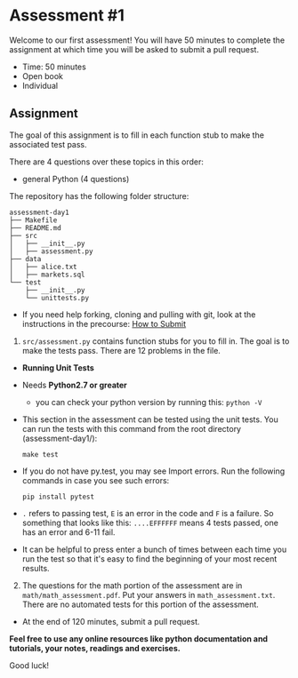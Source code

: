# Assessment #1

Welcome to our first assessment! You will have 50 minutes to complete the assignment at which time you will be asked to submit a pull request.

* Time: 50 minutes
* Open book
* Individual

## Assignment

The goal of this assignment is to fill in each function stub to make the associated test pass.

There are 4 questions over these topics in this order:
* general Python (4 questions)

The repository has the following folder structure:

    assessment-day1
    ├── Makefile
    ├── README.md
    ├── src
    │   ├── __init__.py
    │   ├── assessment.py
    ├── data
    │   ├── alice.txt
    │   ├── markets.sql
    └── test
        ├── __init__.py
        └── unittests.py


* If you need help forking, cloning and pulling with git, look at the instructions in the precourse: [How to Submit](https://github.com/alexseong/dsy_python_programming#how-to-submit-the-assignments)

1. `src/assessment.py` contains function stubs for you to fill in. The goal is to make the tests pass. There are 12 problems in the file.

 * **Running Unit Tests**

 * Needs **Python2.7 or greater**    
     * you can check your python version by running this: `python -V`    

 * This section in the assessment can be tested using the unit tests. You can run the tests with this command from the root directory (assessment-day1/):    

    `make test`

 * If you do not have py.test, you may see Import errors. Run the following commands in case you see such errors:    

    `pip install pytest`     

 * `.` refers to passing test, `E` is an error in the code and `F` is a failure. So something that looks like this: `....EFFFFFF` means 4 tests passed, one has an error and 6-11 fail.
 * It can be helpful to press enter a bunch of times between each time you run the test so that it's easy to find the beginning of your most recent results.    


2. The questions for the math portion of the assessment are in
  `math/math_assessment.pdf`. Put your answers in `math_assessment.txt`.
  There are no automated tests for this portion of the assessment.

* At the end of 120 minutes, submit a pull request.

**Feel free to use any online resources like python documentation and tutorials, your notes, readings and exercises.**

Good luck!
